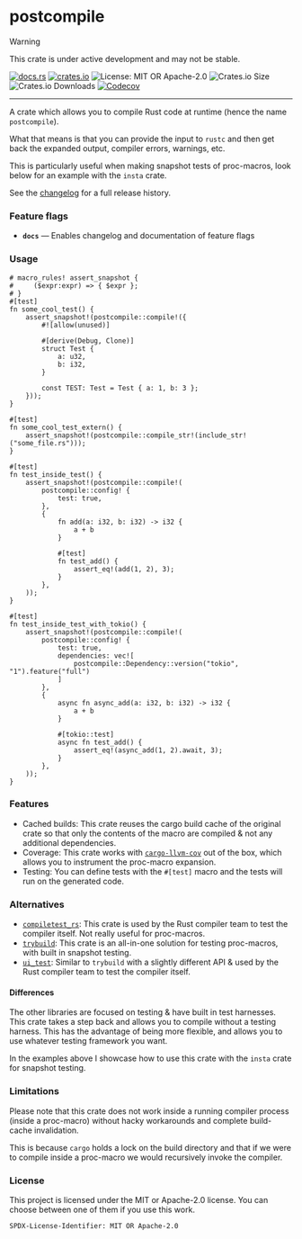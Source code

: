 <!-- dprint-ignore-file -->
<!-- sync-readme title [[ -->
# postcompile
<!-- sync-readme ]] -->

> [!WARNING]  
> This crate is under active development and may not be stable.

<!-- sync-readme badge [[ -->
[![docs.rs](https://img.shields.io/docsrs/postcompile/0.3.3.svg?logo=docs.rs&label=docs.rs&style=flat-square)](https://docs.rs/postcompile/0.3.3)
[![crates.io](https://img.shields.io/badge/crates.io-v0.3.3-orange?style=flat-square&logo=rust&logoColor=white)](https://crates.io/crates/postcompile/0.3.3)
![License: MIT OR Apache-2.0](https://img.shields.io/badge/license-MIT%20OR%20Apache--2.0-purple.svg?style=flat-square)
![Crates.io Size](https://img.shields.io/crates/size/postcompile/0.3.3.svg?style=flat-square)
![Crates.io Downloads](https://img.shields.io/crates/dv/postcompile/0.3.3.svg?&label=downloads&style=flat-square)
[![Codecov](https://img.shields.io/codecov/c/github/scufflecloud/scuffle.svg?label=codecov&logo=codecov&style=flat-square)](https://app.codecov.io/gh/scufflecloud/scuffle)
<!-- sync-readme ]] -->

---

<!-- sync-readme rustdoc [[ -->
A crate which allows you to compile Rust code at runtime (hence the name
`postcompile`).

What that means is that you can provide the input to `rustc` and then get
back the expanded output, compiler errors, warnings, etc.

This is particularly useful when making snapshot tests of proc-macros, look
below for an example with the `insta` crate.

See the [changelog](./CHANGELOG.md) for a full release history.

### Feature flags

* **`docs`** —  Enables changelog and documentation of feature flags

### Usage

````rust,standalone_crate,test_harness
# macro_rules! assert_snapshot {
#     ($expr:expr) => { $expr };
# }
#[test]
fn some_cool_test() {
    assert_snapshot!(postcompile::compile!({
        #![allow(unused)]

        #[derive(Debug, Clone)]
        struct Test {
            a: u32,
            b: i32,
        }

        const TEST: Test = Test { a: 1, b: 3 };
    }));
}

#[test]
fn some_cool_test_extern() {
    assert_snapshot!(postcompile::compile_str!(include_str!("some_file.rs")));
}

#[test]
fn test_inside_test() {
    assert_snapshot!(postcompile::compile!(
        postcompile::config! {
            test: true,
        },
        {
            fn add(a: i32, b: i32) -> i32 {
                a + b
            }

            #[test]
            fn test_add() {
                assert_eq!(add(1, 2), 3);
            }
        },
    ));
}

#[test]
fn test_inside_test_with_tokio() {
    assert_snapshot!(postcompile::compile!(
        postcompile::config! {
            test: true,
            dependencies: vec![
                postcompile::Dependency::version("tokio", "1").feature("full")
            ]
        },
        {
            async fn async_add(a: i32, b: i32) -> i32 {
                a + b
            }

            #[tokio::test]
            async fn test_add() {
                assert_eq!(async_add(1, 2).await, 3);
            }
        },
    ));
}
````

### Features

* Cached builds: This crate reuses the cargo build cache of the original
  crate so that only the contents of the macro are compiled & not any
  additional dependencies.
* Coverage: This crate works with [`cargo-llvm-cov`](https://crates.io/crates/cargo-llvm-cov)
  out of the box, which allows you to instrument the proc-macro expansion.
* Testing: You can define tests with the `#[test]` macro and the tests will run on the generated code.

### Alternatives

* [`compiletest_rs`](https://crates.io/crates/compiletest_rs): This crate is
  used by the Rust compiler team to test the compiler itself. Not really
  useful for proc-macros.
* [`trybuild`](https://crates.io/crates/trybuild): This crate is an
  all-in-one solution for testing proc-macros, with built in snapshot
  testing.
* [`ui_test`](https://crates.io/crates/ui_test): Similar to `trybuild` with
  a slightly different API & used by the Rust compiler team to test the
  compiler itself.

#### Differences

The other libraries are focused on testing & have built in test harnesses.
This crate takes a step back and allows you to compile without a testing
harness. This has the advantage of being more flexible, and allows you to
use whatever testing framework you want.

In the examples above I showcase how to use this crate with the `insta`
crate for snapshot testing.

### Limitations

Please note that this crate does not work inside a running compiler process
(inside a proc-macro) without hacky workarounds and complete build-cache
invalidation.

This is because `cargo` holds a lock on the build directory and that if we
were to compile inside a proc-macro we would recursively invoke the
compiler.

### License

This project is licensed under the MIT or Apache-2.0 license.
You can choose between one of them if you use this work.

`SPDX-License-Identifier: MIT OR Apache-2.0`
<!-- sync-readme ]] -->
